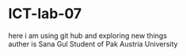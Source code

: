# ICT-lab-07
here i am using git hub and exploring new things
<br>
auther is Sana Gul
Student of Pak Austria University

